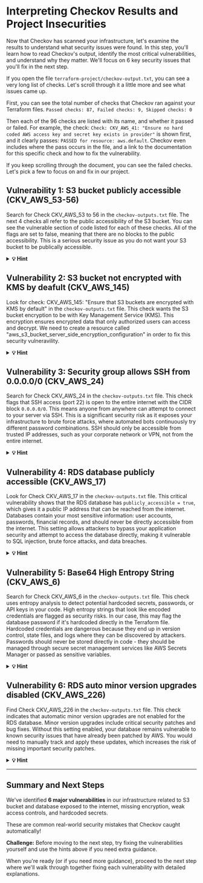 # Interpreting Checkov Results and Project Insecurities 

Now that Checkov has scanned your infrastructure, let's examine the results to understand what security issues were found. In this step, you'll learn how to read Checkov's output, identify the most critical vulnerabilities, and understand why they matter. We'll focus on 6 key security issues that you'll fix in the next step.

If you open the file `terraform-project/checkov-output.txt`, you can see a very long list of checks. Let's scroll through it a little more and see what issues came up. 

First, you can see the total number of checks that Checkov ran against your Terraform files. 
`Passed checks: 87, Failed checks: 9, Skipped checks: 0`

Then each of the 96 checks are listed with its name, and whether it passed or failed. For example, the check:
`Check: CKV_AWS_41: "Ensure no hard coded AWS access key and secret key exists in provider"` is shown first, and it clearly passes: `PASSED for resource: aws.default`. Checkov even includes where the pass occurs in the file, and a link to the documentation for this specific check and how to fix the vulnerability. 

If you keep scrolling through the document, you can see the failed checks. Let's pick a few to focus on and fix in our project. 

## Vulnerability 1: S3 bucket publicly accessible (CKV_AWS_53-56)

Search for Check CKV_AWS_53 to 56 in the `checkov-outputs.txt` file. The next 4 checks all refer to the public accessibility of the S3 bucket. You can see the vulnerable section of code listed for each of these checks. All of the flags are set to false, meaning that there are no blocks to the public accessibility. This is a serious security issue as you do not want your S3 bucket to be publically accessible.

<details>
<summary><strong>💡 Hint </strong></summary>

Look for the `aws_s3_bucket_public_access_block` resource in your `main.tf` file. Notice that all four settings (`block_public_acls`, `block_public_policy`, `ignore_public_acls`, `restrict_public_buckets`) are set to `false`. What would happen if these were all set to `true`?
</details>


## Vulnerability 2: S3 bucket not encrypted with KMS by deafult (CKV_AWS_145)

Look for check: CKV_AWS_145: "Ensure that S3 buckets are encrypted with KMS by default" in the `checkov-outputs.txt` file. This check wants the S3 bucket encryption to be with Key Management Service (KMS). This encryption ensures encrypted data that only authorized users can access and decrypt. We need to create a resource called "aws_s3_bucket_server_side_encryption_configuration" in order to fix this security vulneravility. 

<details>
<summary><strong>💡 Hint </strong></summary>

Notice that there's no `aws_s3_bucket_server_side_encryption_configuration` resource in the code at all. This resource needs to be added to enable encryption. Think about where in the file this resource should be placed - it should reference the S3 bucket we created.
</details>


## Vulnerability 3: Security group allows SSH from 0.0.0.0/0 (CKV_AWS_24)

Search for Check CKV_AWS_24 in the `checkov-outputs.txt` file. This check flags that SSH access (port 22) is open to the entire internet with the CIDR block `0.0.0.0/0`. This means anyone from anywhere can attempt to connect to your server via SSH. This is a significant security risk as it exposes your infrastructure to brute force attacks, where automated bots continuously try different password combinations. SSH should only be accessible from trusted IP addresses, such as your corporate network or VPN, not from the entire internet.

<details>
<summary><strong>💡 Hint </strong></summary>

Find the security group resource `aws_security_group.db_sg` and look for the ingress rule with port 22. The `cidr_blocks = ["0.0.0.0/0"]` means "from anywhere on the internet".
</details>


## Vulnerability 4: RDS database publicly accessible (CKV_AWS_17)

Look for Check CKV_AWS_17 in the `checkov-outputs.txt` file. This critical vulnerability shows that the RDS database has `publicly_accessible = true`, which gives it a public IP address that can be reached from the internet. Databases contain your most sensitive information: user accounts, passwords, financial records, and should never be directly accessible from the internet. This setting allows attackers to bypass your application security and attempt to access the database directly, making it vulnerable to SQL injection, brute force attacks, and data breaches.

<details>
<summary><strong>💡 Hint </strong></summary>

Find the `aws_db_instance` resource in `main.tf` and locate the `publicly_accessible` setting. This is a simple boolean value. What should it be set to for a production database that should only be accessed from within the VPC?
</details>


## Vulnerability 5: Base64 High Entropy String (CKV_AWS_6)

Search for Check CKV_AWS_6 in the `checkov-outputs.txt` file. This check uses entropy analysis to detect potential hardcoded secrets, passwords, or API keys in your code. High entropy strings that look like encoded credentials are flagged as security risks. In our case, this may flag the database password if it's hardcoded directly in the Terraform file. Hardcoded credentials are dangerous because they end up in version control, state files, and logs where they can be discovered by attackers. Passwords should never be stored directly in code - they should be managed through secure secret management services like AWS Secrets Manager or passed as sensitive variables.

<details>
<summary><strong>💡 Hint </strong></summary>

Check the `aws_db_instance` resource for a `password` field. Is the password written directly in the code? Think about how you could use Terraform variables (defined in `variables.tf`) instead to keep sensitive information out of your code files. Look for the `variable` keyword and `sensitive = true` attribute.
</details>


## Vulnerability 6: RDS auto minor version upgrades disabled (CKV_AWS_226)

Find Check CKV_AWS_226 in the `checkov-outputs.txt` file. This check indicates that automatic minor version upgrades are not enabled for the RDS database. Minor version upgrades include critical security patches and bug fixes. Without this setting enabled, your database remains vulnerable to known security issues that have already been patched by AWS. You would need to manually track and apply these updates, which increases the risk of missing important security patches.

<details>
<summary><strong>💡 Hint </strong></summary>

Look at the `aws_db_instance` resource. Notice there's no `auto_minor_version_upgrade` setting at all. This is a configuration that needs to be added to the resource. What value should it have to enable automatic security patches?
</details>

---

## Summary and Next Steps

We've identified **6 major vulnerabilities** in our infrastructure related to S3 bucket and database exposed to the internet, missing encryption, weak access controls, and hardcoded secrets.

These are common real-world security mistakes that Checkov caught automatically!

**Challenge:** Before moving to the next step, try fixing the vulnerabilities yourself and use the hints above if you need extra guidance.

When you're ready (or if you need more guidance), proceed to the next step where we'll walk through together fixing each vulnerability with detailed explanations.
